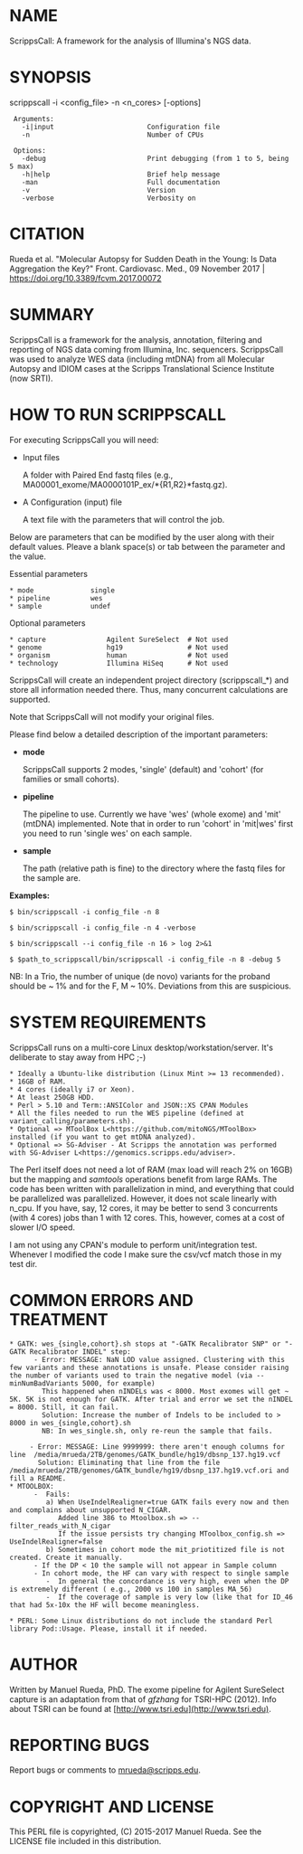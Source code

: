 # NAME

ScrippsCall: A framework for the analysis of Illumina's NGS data.

# SYNOPSIS

scrippscall -i &lt;config\_file> -n &lt;n\_cores> \[-options\]

     Arguments:
       -i|input                       Configuration file
       -n                             Number of CPUs

     Options:
       -debug                         Print debugging (from 1 to 5, being 5 max)
       -h|help                        Brief help message
       -man                           Full documentation
       -v                             Version
       -verbose                       Verbosity on

# CITATION

Rueda et al. "Molecular Autopsy for Sudden Death in the Young: Is Data Aggregation the Key?" Front. Cardiovasc. Med., 09 November 2017 | https://doi.org/10.3389/fcvm.2017.00072

# SUMMARY

ScrippsCall is a framework for the analysis, annotation, filtering and reporting of NGS data coming from Illumina, Inc. sequencers. ScrippsCall was used to analyze WES data (including mtDNA) from all Molecular Autopsy and IDIOM cases at the Scripps Translational Science Institute (now SRTI).

# HOW TO RUN SCRIPPSCALL

For executing ScrippsCall you will need:

- Input files

    A folder with Paired End fastq files (e.g., MA00001\_exome/MA0000101P\_ex/\*{R1,R2}\*fastq.gz).

- A Configuration (input) file

    A text file with the parameters that will control the job.

Below are parameters that can be modified by the user along with their default values. 
Pleave a blank space(s) or tab between the parameter and the value. 

Essential parameters

    * mode              single   
    * pipeline          wes             
    * sample            undef            

Optional parameters 

    * capture               Agilent SureSelect  # Not used
    * genome                hg19                # Not used
    * organism              human               # Not used
    * technology            Illumina HiSeq      # Not used

ScrippsCall will create an independent project directory (scrippscall\_\*) and store all information needed there. Thus, many concurrent calculations are supported.

Note that ScrippsCall will not modify your original files.

Please find below a detailed description of the important parameters:

- **mode**

    ScrippsCall supports 2 modes, 'single' (default) and 'cohort' (for families or small cohorts).

- **pipeline**

    The pipeline to use. Currently we have 'wes' (whole exome) and 'mit' (mtDNA) implemented. Note that in order to run 'cohort' in 'mit|wes' first you need to run 'single wes' on each sample.

- **sample**

    The path (relative path is fine) to the directory where the fastq files for the sample are.

**Examples:**

    $ bin/scrippscall -i config_file -n 8

    $ bin/scrippscall -i config_file -n 4 -verbose

    $ bin/scrippscall --i config_file -n 16 > log 2>&1

    $ $path_to_scrippscall/bin/scrippscall -i config_file -n 8 -debug 5

NB: In a Trio, the number of unique (de novo) variants for the proband should be ~ 1% and for the F, M ~ 10%. Deviations from this are suspicious.

# SYSTEM REQUIREMENTS

ScrippsCall runs on a multi-core Linux desktop/workstation/server. It's deliberate to stay away from HPC ;-) 

    * Ideally a Ubuntu-like distribution (Linux Mint >= 13 recommended).
    * 16GB of RAM.
    * 4 cores (ideally i7 or Xeon).
    * At least 250GB HDD.
    * Perl > 5.10 and Term::ANSIColor and JSON::XS CPAN Modules
    * All the files needed to run the WES pipeline (defined at variant_calling/parameters.sh).
    * Optional => MToolBox L<https://github.com/mitoNGS/MToolBox> installed (if you want to get mtDNA analyzed).
    * Optional => SG-Adviser - At Scripps the annotation was performed with SG-Adviser L<https://genomics.scripps.edu/adviser>.

The Perl itself does not need a lot of RAM (max load will reach 2% on 16GB) but the mapping and _samtools_ operations benefit from large RAMs.
The code has been written with parallelization in mind, and everything that could be parallelized was parallelized. However, it does not scale linearly with n\_cpu. If you have, say, 12 cores, it may be better to send 3 concurrents (with 4 cores) jobs than 1 with 12 cores. This, however, comes at a cost of slower I/O speed.

I am not using any CPAN's module to perform unit/integration test. Whenever I modified the code I make sure the csv/vcf match those in my test dir.

# COMMON ERRORS AND TREATMENT

    * GATK: wes_{single,cohort}.sh stops at "-GATK Recalibrator SNP" or "-GATK Recalibrator INDEL" step:
          - Error: MESSAGE: NaN LOD value assigned. Clustering with this few variants and these annotations is unsafe. Please consider raising the number of variants used to train the negative model (via --minNumBadVariants 5000, for example)
            This happened when nINDELs was < 8000. Most exomes will get ~ 5K. 5K is not enough for GATK. After trial and error we set the nINDEL = 8000. Still, it can fail.
            Solution: Increase the number of Indels to be included to > 8000 in wes_{single,cohort}.sh
            NB: In wes_single.sh, only re-reun the sample that fails.

         - Error: MESSAGE: Line 9999999: there aren't enough columns for line  /media/mrueda/2TB/genomes/GATK_bundle/hg19/dbsnp_137.hg19.vcf
           Solution: Eliminating that line from the file /media/mrueda/2TB/genomes/GATK_bundle/hg19/dbsnp_137.hg19.vcf.ori and fill a README.
    * MTOOLBOX:
          -  Fails:
             a) When UseIndelRealigner=true GATK fails every now and then and complains about unsupported N_CIGAR.
                Added line 386 to Mtoolbox.sh => --filter_reads_with_N_cigar
                If the issue persists try changing MToolbox_config.sh => UseIndelRealigner=false
             b) Sometimes in cohort mode the mit_priotitized file is not created. Create it manually.
          - If the DP < 10 the sample will not appear in Sample column
          - In cohort mode, the HF can vary with respect to single sample
             -  In general the concordance is very high, even when the DP is extremely different ( e.g., 2000 vs 100 in samples MA_56)
             -  If the coverage of sample is very low (like that for ID_46 that had 5x-10x the HF will become meaningless.

    * PERL: Some Linux distributions do not include the standard Perl library Pod::Usage. Please, install it if needed.

# AUTHOR

Written by Manuel Rueda, PhD.
The exome pipeline for Agilent SureSelect capture is an adaptation from that of _gfzhang_ for TSRI-HPC (2012).
Info about TSRI can be found at [http://www.tsri.edu](http://www.tsri.edu).

# REPORTING BUGS

Report bugs or comments to <mrueda@scripps.edu>.

# COPYRIGHT AND LICENSE

This PERL file is copyrighted, (C) 2015-2017 Manuel Rueda. See the LICENSE file included in this distribution.
